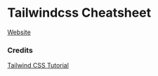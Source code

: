 # Tailwindcss Cheatsheet

[Website](https://tailwind-cheatsheet.web.app/)

<!-- ![screenshot](./assets/images/og.jpg) -->

### Credits
[Tailwind CSS Tutorial](https://www.youtube.com/watch?v=4wGmylafgM4)